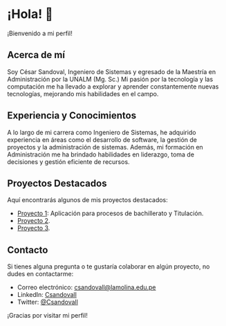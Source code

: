 # ¡Hola! 👋

¡Bienvenido a mi perfil!

## Acerca de mí
Soy César Sandoval, Ingeniero de Sistemas y egresado de la Maestría en Administración por la UNALM (Mg. Sc.)  Mi pasión por la tecnología y las computación me ha llevado a explorar y aprender constantemente nuevas tecnologías, mejorando mis habilidades en el campo.

## Experiencia y Conocimientos
A lo largo de mi carrera como Ingeniero de Sistemas, he adquirido experiencia en áreas como el desarrollo de software, la gestión de proyectos y la administración de sistemas. Además, mi formación en Administración me ha brindado habilidades en liderazgo, toma de decisiones y gestión eficiente de recursos.

## Proyectos Destacados
Aquí encontrarás algunos de mis proyectos destacados:

- [Proyecto 1](https://github.com/users/crsandovall/projects/1): Aplicación para procesos de bachillerato y Titulación.
- [Proyecto 2](enlace-al-proyecto-2).
- [Proyecto 3](enlace-al-proyecto-3).

## Contacto
Si tienes alguna pregunta o te gustaría colaborar en algún proyecto, no dudes en contactarme:

- Correo electrónico: [csandovall@lamolina.edu.pe](mailto:csandovall@lamolina.edu.pe)
- LinkedIn: [Csandovall](https://www.linkedin.com/in/csandovall/)
- Twitter: [@Csandovall](https://twitter.com/csandovall)

¡Gracias por visitar mi perfil!

